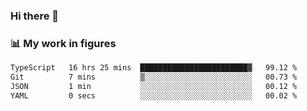 ### Hi there 👋

### 📊 My work in figures

<!--START_SECTION:waka-->

```txt
TypeScript   16 hrs 25 mins  ████████████████████████▓   99.12 %
Git          7 mins          ▒░░░░░░░░░░░░░░░░░░░░░░░░   00.73 %
JSON         1 min           ░░░░░░░░░░░░░░░░░░░░░░░░░   00.12 %
YAML         0 secs          ░░░░░░░░░░░░░░░░░░░░░░░░░   00.02 %
```

<!--END_SECTION:waka-->
